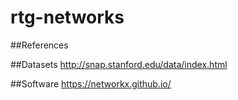 # rtg-networks

##References

##Datasets
http://snap.stanford.edu/data/index.html

##Software
https://networkx.github.io/
